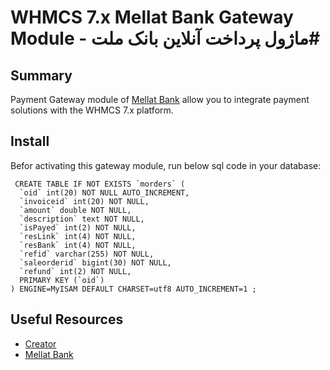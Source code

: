 # WHMCS 7.x Mellat Bank Gateway Module - ماژول پرداخت آنلاین بانک ملت#
## Summary ##

Payment Gateway module of [Mellat Bank](https://www.bankmellat.ir/) allow you to integrate payment solutions with the WHMCS 7.x
platform.

## Install ##
Befor activating this gateway module, run below sql code in your database:

```
 CREATE TABLE IF NOT EXISTS `morders` (
  `oid` int(20) NOT NULL AUTO_INCREMENT,
  `invoiceid` int(20) NOT NULL,
  `amount` double NOT NULL,
  `description` text NOT NULL,
  `isPayed` int(2) NOT NULL,
  `resLink` int(4) NOT NULL,
  `resBank` int(4) NOT NULL,
  `refid` varchar(255) NOT NULL,
  `saleorderid` bigint(30) NOT NULL,
  `refund` int(2) NOT NULL,
  PRIMARY KEY (`oid`)
) ENGINE=MyISAM DEFAULT CHARSET=utf8 AUTO_INCREMENT=1 ;
```


## Useful Resources
* [Creator](https://www.itpiran.com/)
* [Mellat Bank](https://www.bankmellat.ir/)
